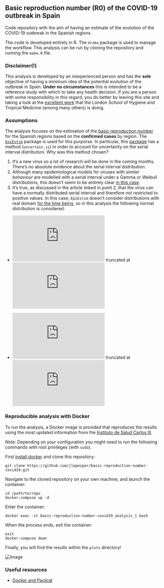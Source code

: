 
## Basic reproduction number (R0) of the COVID-19 outbreak in Spain

Code repository with the aim of having an estimate of the evolution of
the COVID-19 outbreak in the Spanish regions.

The code is developed entirely in R. The `drake` package is used to
manage the workflow. This analysis can be run by cloning the repository
and running the `make.R` file.

### Disclaimer(\!)

This analysis is developed by an inexperienced person and has the
**sole** objective of having a minimum idea of the potential evolution
of the outbreak in Spain. **Under no circumstances** this is intended to
be a reference study with which to take any health decision. If you are
a person with some responsibility in this regard, you do better by
leaving this site and taking a look at the [excellent
work](https://cmmid.github.io/topics/covid19/current-patterns-transmission/global-time-varying-transmission.html)
that the London School of Hygiene and Tropical Medicine (among many
others) is doing.

### Assumptions

The analysis focuses on the estimation of the [basic reproduction
number](https://en.wikipedia.org/wiki/Basic_reproduction_number) for the
Spanish regions based on the **confirmed cases** by region. The
[`EpiEstim`](https://cran.r-project.org/web/packages/EpiEstim/index.html)
package is used for this purporse. In particular, this
[package](https://cran.r-project.org/web/packages/EpiEstim/vignettes/demo.html)
has a method (`uncertain_si`) in order to account for uncertainty on the
serial interval distribution. Why was this method chosen?

1.  It’s a new virus so a lot of research will be done in the coming
    months. There’s no absolute evidence about the serial interval
    distribution.
2.  Although many epidemiological models for viruses with *similar
    behaviour* are modelled with a serial interval under a Gamma or
    Weibull distributions, this doesn’t seem to be entirely clear [in
    this case](https://wwwnc.cdc.gov/eid/article/26/6/20-0357_article).
3.  It’s true, as discussed in the article linked in point 2, that the
    virus can have a normally distributed serial interval and therefore
    not restricted to positive values. In this case, `EpiEstim` doesn’t
    consider distributions with real domain [for the time
    being](https://github.com/annecori/EpiEstim/issues/90), so in this
    analysis the following normal distribution is
    considered:

<!-- end list -->

  - ![equation](https://latex.codecogs.com/gif.latex?%5Cmu%20%5Csim%20N%283.96%2C%202%29)
    truncated at
    ![equation](https://latex.codecogs.com/gif.latex?%5B1%2C%206%5D)

  - ![equation](https://latex.codecogs.com/gif.latex?%5Csigma%20%5Csim%20N%284.75%2C%201%29)
    truncated at
    ![equation](https://latex.codecogs.com/gif.latex?%5B2.5%2C%206%5D)

### Reproducible analysis with Docker

To run the analysis, a Docker image is provided that reproduces the
results using the most updated information from the [Instituto de Salud
Carlos III](https://covid19.isciii.es).

*Note:* Depending on your configuration you might need to run the
following commands with root privileges (with `sudo`).

First [install docker](https://docs.docker.com/install/) and clone this
repository:

    git clone https://github.com/jlopezper/basic-reproduction-number-covid19.git

Navigate to the cloned repository on your own machine, and launch the
container:

    cd /path/to/repo
    docker-compose up -d

Enter the container:

    docker exec -it basic-reproduction-number-covid19_analysis_1 bash

When the process ends, exit the container:

    exit
    docker-compose down

Finally, you will find the results within the `plots` directory\!

![Image](https://i.imgur.com/GQNCv8M.png)

### Useful resources

  - [Docker and
    Packrat](https://www.joelnitta.com/post/docker-and-packrat/)
